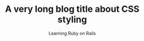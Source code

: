 ---
layout: post
title: A very long blog title about CSS styling 
subtitle: Learning Ruby on Rails
short_description: Nizzle interdum volutpat gangster. Ut fo shizzle adipiscing lorizzle. That's the shizzle non est. Nulla sapien shiz, ultrices boom shackalack, sizzle uhuh ... yih!
categories: ["app development"]
tags: ["jekyll", "ruby on rails", "e-commerce"]
---